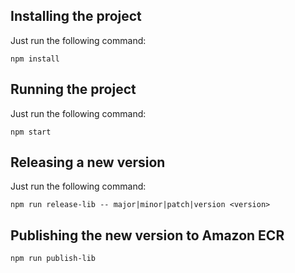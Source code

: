 ## Installing the project ##

Just run the following command:
````
npm install
````

## Running the project ##

Just run the following command:
````
npm start
````

## Releasing a new version ##

Just run the following command:
````
npm run release-lib -- major|minor|patch|version <version>
````

## Publishing the new version to Amazon ECR ##
````
npm run publish-lib
````